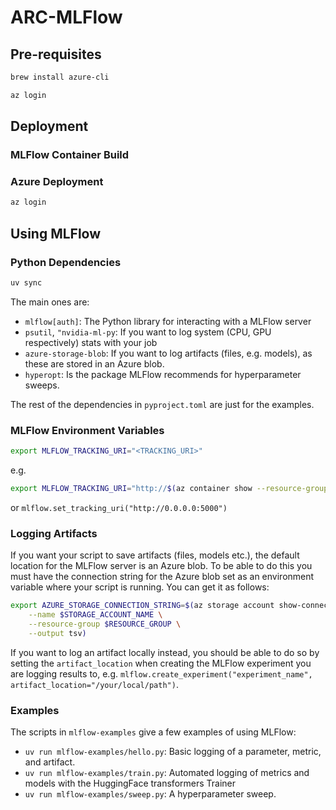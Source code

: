 # ARC-MLFlow

## Pre-requisites

```bash
brew install azure-cli
```

```bash
az login
```

## Deployment

### MLFlow Container Build

### Azure Deployment

```bash
az login
```

## Using MLFlow

### Python Dependencies

```bash
uv sync
```

The main ones are:

- `mlflow[auth]`: The Python library for interacting with a MLFlow server
- `psutil`, `"nvidia-ml-py`: If you want to log system (CPU, GPU respectively) stats with your job
- `azure-storage-blob`: If you want to log artifacts (files, e.g. models), as these are stored in an Azure blob.
- `hyperopt`: Is the package MLFlow recommends for hyperparameter sweeps.

The rest of the dependencies in `pyproject.toml` are just for the examples.

### MLFlow Environment Variables

```bash
export MLFLOW_TRACKING_URI="<TRACKING_URI>"
```

e.g.

```bash
export MLFLOW_TRACKING_URI="http://$(az container show --resource-group ${RESOURCE_GROUP} --name mlflow-aci --query ipAddress.fqdn -o tsv):5000/"
```

or `mlflow.set_tracking_uri("http://0.0.0.0:5000")`

### Logging Artifacts

If you want your script to save artifacts (files, models etc.), the default location for the MLFlow server is an Azure blob. To be able to do this you must have the connection string for the Azure blob set as an environment variable where your script is running. You can get it as follows:

```bash
export AZURE_STORAGE_CONNECTION_STRING=$(az storage account show-connection-string \
    --name $STORAGE_ACCOUNT_NAME \
    --resource-group $RESOURCE_GROUP \
    --output tsv)
```

If you want to log an artifact locally instead, you should be able to do so by setting the `artifact_location` when creating the MLFlow experiment you are logging results to, e.g. `mlflow.create_experiment("experiment_name", artifact_location="/your/local/path")`.

### Examples

The scripts in `mlflow-examples` give a few examples of using MLFlow:

- `uv run mlflow-examples/hello.py`: Basic logging of a parameter, metric, and artifact.
- `uv run mlflow-examples/train.py`: Automated logging of metrics and models with the HuggingFace transformers Trainer
- `uv run mlflow-examples/sweep.py`: A hyperparameter sweep.
